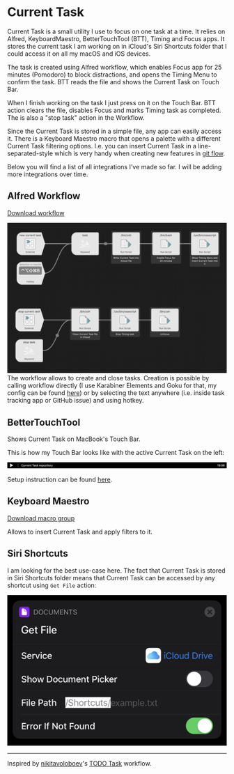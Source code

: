 # Current Task
Current Task is a small utility I use to focus on one task at a time. It relies on Alfred, KeyboardMaestro, BetterTouchTool (BTT), Timing and Focus apps. It stores the current task I am working on in iCloud's Siri Shortcuts folder that I could access it on all my macOS and iOS devices.

The task is created using Alfred workflow, which enables Focus app for 25 minutes (Pomodoro) to block distractions, and opens the Timing Menu to confirm the task. BTT reads the file and shows the Current Task on Touch Bar. 

When I finish working on the task I just press on it on the Touch Bar. BTT action clears the file, disables Focus and marks Timing task as completed. The is also a "stop task" action in the Workflow.

Since the Current Task is stored in a simple file, any app can easily access it. There is a Keyboard Maestro macro
that opens a palette with a different Current Task filtering options. I.e. you can insert Current Task in a line-separated-style which is very handy when creating new features in  [git flow](https://github.com/petervanderdoes/gitflow-avh).

Below you will find a list of all integrations I've made so far. I will be adding more integrations over time.

## Alfred Workflow
 [Download workflow](https://github.com/skibitsky/current-task/raw/master/alfred-workflow/current-task-v1.0.alfredworkflow)
 
![Alfred workflow](https://github.com/skibitsky/current-task/raw/master/images/Screenshot%202019-07-15%20at%2016.38.06.png)
The workflow allows to create and close tasks. Creation is possible by  calling workflow directly (I use Karabiner Elements and Goku for that, my config can be found  [here](https://github.com/skibitsky/dotfiles/blob/master/karabiner/karabiner.edn)) or by selecting the text anywhere (i.e. inside task tracking app or GitHub issue) and using hotkey. 

## BetterTouchTool
Shows Current Task on MacBook's Touch Bar.

This is how my Touch Bar looks like with the active Current Task on the left:

![My Touch Bar](https://github.com/skibitsky/current-task/raw/master/images/Touch%20Bar%20Shot%202019-07-15%20at%2016.08.32.png)

Setup instruction can be found [here](https://github.com/skibitsky/current-task/tree/master/btt).

## Keyboard Maestro
 [Download macro group](https://raw.githubusercontent.com/skibitsky/current-task/master/keyboard-maestro/current-task-macros.kmmacros)
 
Allows to insert Current Task and apply filters to it.

## Siri Shortcuts
I am looking for the best use-case here. The fact that Current Task is stored in Siri Shortcuts folder means that Current Task can be accessed by any shortcut using `Get File` action:

![Get File](https://github.com/skibitsky/current-task/raw/master/images/IMG_8A9D0B69DB53-1.jpeg)

---
Inspired by  [nikitavoloboev](https://github.com/nikitavoloboev)'s [TODO Task](https://github.com/nikitavoloboev/small-workflows/tree/master/todo-task#readme) workflow.
